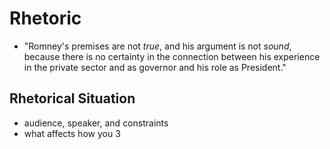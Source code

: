 # Rhetoric

* "Romney's premises are not _true_, and his argument is not _sound_, because there is no certainty in the connection between his experience in the private sector and as governor and his role as President."

## Rhetorical Situation

* audience, speaker, and constraints
* what affects how you 3